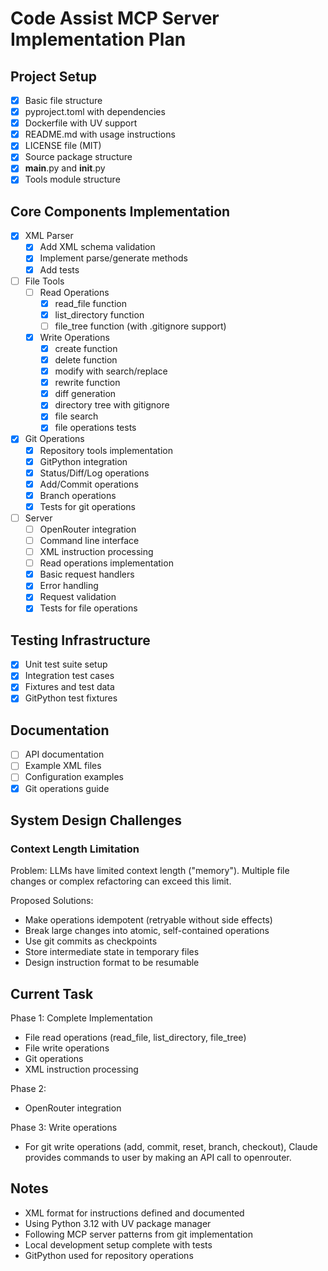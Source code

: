 # Code Assist MCP Server Implementation Plan

## Project Setup
- [x] Basic file structure
- [x] pyproject.toml with dependencies
- [x] Dockerfile with UV support
- [x] README.md with usage instructions
- [x] LICENSE file (MIT)
- [x] Source package structure
- [x] __main__.py and __init__.py
- [x] Tools module structure

## Core Components Implementation
- [x] XML Parser
  - [x] Add XML schema validation
  - [x] Implement parse/generate methods
  - [x] Add tests

- [ ] File Tools
  - [ ] Read Operations
    - [x] read_file function
    - [x] list_directory function
    - [ ] file_tree function (with .gitignore support)
  - [x] Write Operations
    - [x] create function
    - [x] delete function  
    - [x] modify with search/replace
    - [x] rewrite function
    - [x] diff generation
    - [x] directory tree with gitignore
    - [x] file search
    - [x] file operations tests

- [x] Git Operations
  - [x] Repository tools implementation
  - [x] GitPython integration
  - [x] Status/Diff/Log operations
  - [x] Add/Commit operations
  - [x] Branch operations
  - [x] Tests for git operations

- [ ] Server
  - [ ] OpenRouter integration
  - [ ] Command line interface
  - [ ] XML instruction processing
  - [ ] Read operations implementation
  - [x] Basic request handlers
  - [x] Error handling
  - [x] Request validation
  - [x] Tests for file operations

## Testing Infrastructure  
- [x] Unit test suite setup
- [x] Integration test cases
- [x] Fixtures and test data
- [x] GitPython test fixtures

## Documentation
- [ ] API documentation
- [ ] Example XML files
- [ ] Configuration examples
- [x] Git operations guide

## System Design Challenges

### Context Length Limitation
Problem: LLMs have limited context length ("memory"). Multiple file changes or complex refactoring can exceed this limit.

Proposed Solutions:
- Make operations idempotent (retryable without side effects)
- Break large changes into atomic, self-contained operations
- Use git commits as checkpoints
- Store intermediate state in temporary files
- Design instruction format to be resumable

## Current Task
Phase 1: Complete Implementation
- File read operations (read_file, list_directory, file_tree)
- File write operations
- Git operations
- XML instruction processing

Phase 2:
- OpenRouter integration

Phase 3: Write operations
- For git write operations (add, commit, reset, branch, checkout), Claude provides commands to user by making an API call to openrouter.


## Notes
- XML format for instructions defined and documented
- Using Python 3.12 with UV package manager
- Following MCP server patterns from git implementation
- Local development setup complete with tests
- GitPython used for repository operations